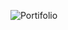 ![Portifolio](https://repository-images.githubusercontent.com/703389345/b191ecbd-b461-49b0-aa7d-f4cb4688ecc1)